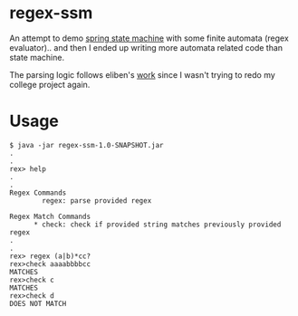 regex-ssm
=========
An attempt to demo [spring state machine](https://docs.spring.io/spring-statemachine/docs/current/reference/) with some
finite automata (regex evaluator).. and then I ended up writing more automata related code than state machine.

The parsing logic follows eliben's [work](https://github.com/eliben/code-for-blog/tree/master/2009/regex_fsm) since I wasn't
trying to redo my college project again.

# Usage
```shell script
$ java -jar regex-ssm-1.0-SNAPSHOT.jar
.
.
rex> help
.
.
Regex Commands
        regex: parse provided regex

Regex Match Commands
      * check: check if provided string matches previously provided regex
.
.
rex> regex (a|b)*cc?
rex>check aaaabbbbcc
MATCHES
rex>check c
MATCHES
rex>check d
DOES NOT MATCH
```